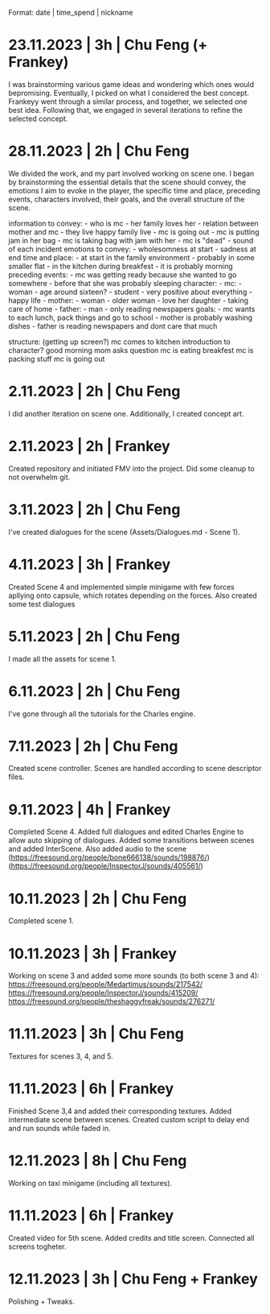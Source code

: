 Format: date | time_spend | nickname

# 23.11.2023 | 3h | Chu Feng (+ Frankey)
I was brainstorming various game ideas and wondering which ones would bepromising. Eventually, I picked on what I
considered the best concept. Frankeyy went through a similar process, and together, we selected one best idea. Following
that, we engaged in several iterations to refine the selected concept.

# 28.11.2023 | 2h | Chu Feng
We divided the work, and my part involved working on scene one. I began by brainstorming the essential details that the
scene should convey, the emotions I aim to evoke in the player, the specific time and place, preceding events,
characters involved, their goals, and the overall structure of the scene.

information to convey:
    - who is mc
    - her family loves her
    - relation between mother and mc
    - they live happy family live
    - mc is going out
    - mc is putting jam in her bag
    - mc is taking bag with jam with her
    - mc is "dead"
    - sound of each incident
emotions to convey:
    - wholesomness at start
    - sadness at end
time and place:
    - at start in the family environment
    - probably in some smaller flat
    - in the kitchen during breakfest
    - it is probably morning
preceding events:
    - mc was getting ready because she wanted to go somewhere
    - before that she was probably sleeping
character:
    - mc:
        - woman
        - age around sixteen?
        - student
        - very positive about everything
        - happy life
    - mother:
        - woman
        - older woman
        - love her daughter
        - taking care of home
    - father:
        - man
        - only reading newspapers
goals:
    - mc wants to each lunch, pack things and go to school
    - mother is probably washing dishes
    - father is reading newspapers and dont care that much

structure:
    (getting up screen?)
    mc comes to kitchen
        introduction to character?
        good morning
        mom asks question
    mc is eating breakfest
    mc is packing stuff
    mc is going out

#  2.11.2023 | 2h | Chu Feng
I did another iteration on scene one. Additionally, I created concept art.

#  2.11.2023 | 2h | Frankey
Created repository and initiated FMV into the project. Did some cleanup to not overwhelm git.

#  3.11.2023 | 2h | Chu Feng
I've created dialogues for the scene (Assets/Dialogues.md - Scene 1).

#  4.11.2023 | 3h | Frankey
Created Scene 4 and implemented simple minigame with few forces apllying onto capsule, which rotates depending on the forces.
Also created some test dialogues

# 5.11.2023 | 2h | Chu Feng
I made all the assets for scene 1.

# 6.11.2023 | 2h | Chu Feng
I've gone through all the tutorials for the Charles engine.

# 7.11.2023 | 2h | Chu Feng
Created scene controller. Scenes are handled according to scene descriptor files.

# 9.11.2023 | 4h | Frankey
Completed Scene 4. Added full dialogues and edited Charles Engine to allow auto skipping of dialogues. Added some transitions between scenes and added InterScene.
Also added audio to the scene (https://freesound.org/people/bone666138/sounds/198876/) (https://freesound.org/people/InspectorJ/sounds/405561/)

# 10.11.2023 | 2h | Chu Feng
Completed scene 1.

# 10.11.2023 | 3h | Frankey
Working on scene 3 and added some more sounds (to both scene 3 and 4):
https://freesound.org/people/Medartimus/sounds/217542/
https://freesound.org/people/InspectorJ/sounds/415209/
https://freesound.org/people/theshaggyfreak/sounds/276271/

# 11.11.2023 | 3h | Chu Feng
Textures for scenes 3, 4, and 5.

# 11.11.2023 | 6h | Frankey
Finished Scene 3,4 and added their corresponding textures. Added intermediate scene between scenes.
Created custom script to delay end and run sounds while faded in.

# 12.11.2023 | 8h | Chu Feng
Working on taxi minigame (including all textures).

# 11.11.2023 | 6h | Frankey
Created video for 5th scene. Added credits and title screen. Connected all screens togheter.

# 12.11.2023 | 3h | Chu Feng + Frankey
Polishing + Tweaks.